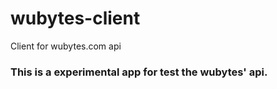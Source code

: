wubytes-client
==============

Client for wubytes.com api


### This is a experimental app for test the wubytes' api.
